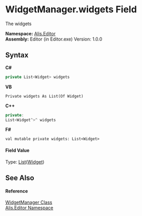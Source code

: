 # WidgetManager.widgets Field
 

The widgets

**Namespace:**&nbsp;<a href="b150ade4-39de-a232-5f06-d3cdc1b2c538">Alis.Editor</a><br />**Assembly:**&nbsp;Editor (in Editor.exe) Version: 1.0.0

## Syntax

**C#**<br />
``` C#
private List<Widget> widgets
```

**VB**<br />
``` VB
Private widgets As List(Of Widget)
```

**C++**<br />
``` C++
private:
List<Widget^>^ widgets
```

**F#**<br />
``` F#
val mutable private widgets: List<Widget>
```


#### Field Value
Type: <a href="https://docs.microsoft.com/dotnet/api/system.collections.generic.list-1" target="_blank">List</a>(<a href="61df081a-2777-6f80-a92a-8930ecf9acd3">Widget</a>)

## See Also


#### Reference
<a href="8075d768-9a6b-69b6-1098-5f01db3df7b5">WidgetManager Class</a><br /><a href="b150ade4-39de-a232-5f06-d3cdc1b2c538">Alis.Editor Namespace</a><br />